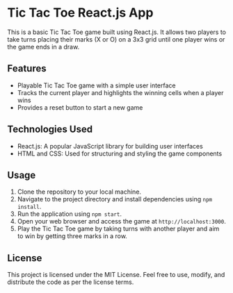 # Tic Tac Toe React.js App

This is a basic Tic Tac Toe game built using React.js. It allows two players to take turns placing their marks (X or O) on a 3x3 grid until one player wins or the game ends in a draw.

## Features

- Playable Tic Tac Toe game with a simple user interface
- Tracks the current player and highlights the winning cells when a player wins
- Provides a reset button to start a new game

## Technologies Used

- React.js: A popular JavaScript library for building user interfaces
- HTML and CSS: Used for structuring and styling the game components

## Usage

1. Clone the repository to your local machine.
2. Navigate to the project directory and install dependencies using `npm install`.
3. Run the application using `npm start`.
4. Open your web browser and access the game at `http://localhost:3000`.
5. Play the Tic Tac Toe game by taking turns with another player and aim to win by getting three marks in a row.

## License

This project is licensed under the MIT License. Feel free to use, modify, and distribute the code as per the license terms.
